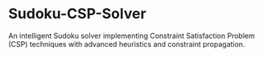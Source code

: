 # Sudoku-CSP-Solver
An intelligent Sudoku solver implementing Constraint Satisfaction Problem (CSP) techniques with advanced heuristics and constraint propagation.
